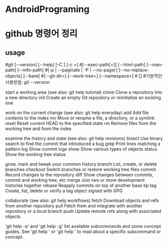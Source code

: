 # AndroidPrograming

github 명령어 정리
=================

usage 
-----
   #git [--version] [--help] [-C <path>] [-c <name>=<value>]
   #[--exec-path[=<path>]] [--html-path] [--man-path] [--info-path]
   #[-p | --paginate | -P | --no-pager] [--no-replace-objects] [--bare]
   #[--git-dir=<path>] [--work-tree=<path>] [--namespace=<name>]
   #<command> [<args>]
   #기본적인 사용방법: git --version



start a working area (see also: git help tutorial)
   clone      Clone a repository into a new directory
   init       Create an empty Git repository or reinitialize an existing one

work on the current change (see also: git help everyday)
   add        Add file contents to the index
   mv         Move or rename a file, a directory, or a symlink
   reset      Reset current HEAD to the specified state
   rm         Remove files from the working tree and from the index

examine the history and state (see also: git help revisions)
   bisect     Use binary search to find the commit that introduced a bug
   grep       Print lines matching a pattern
   log        Show commit logs
   show       Show various types of objects
   status     Show the working tree status

grow, mark and tweak your common history
   branch     List, create, or delete branches
   checkout   Switch branches or restore working tree files
   commit     Record changes to the repository
   diff       Show changes between commits, commit and working tree, etc
   merge      Join two or more development histories together
   rebase     Reapply commits on top of another base tip
   tag        Create, list, delete or verify a tag object signed with GPG

collaborate (see also: git help workflows)
   fetch      Download objects and refs from another repository
   pull       Fetch from and integrate with another repository or a local branch
   push       Update remote refs along with associated objects

'git help -a' and 'git help -g' list available subcommands and some
concept guides. See 'git help <command>' or 'git help <concept>'
to read about a specific subcommand or concept.
